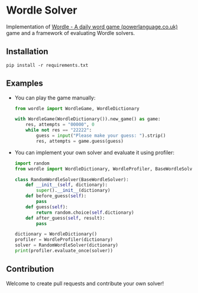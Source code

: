 # Wordle Solver

Implementation of [Wordle - A daily word game (powerlanguage.co.uk)](https://www.powerlanguage.co.uk/wordle/) game and a framework of evaluating Wordle solvers.


## Installation

`pip install -r requirements.txt`

## Examples

- You can play the game manually:

  ```python
  from wordle import WordleGame, WordleDictionary
  
  with WordleGame(WordleDictionary()).new_game() as game:
      res, attempts = "00000", 0
      while not res == "22222":
          guess = input("Please make your guess: ").strip()
          res, attempts = game.guess(guess)
  ```

- You can implement your own solver and evaluate it using profiler:

  ```python
  import random
  from wordle import WordleDictionary, WordleProfiler, BaseWordleSolver
  
  class RandomWordleSolver(BaseWordleSolver):
      def __init__(self, dictionary):
          super().__init__(dictionary)
      def before_guess(self):
          pass
      def guess(self):
          return random.choice(self.dictionary)
      def after_guess(self, result):
          pass
  
  dictionary = WordleDictionary()
  profiler = WordleProfiler(dictionary)
  solver = RandomWordleSolver(dictionary)
  print(profiler.evaluate_once(solver))
  ```

## Contribution

Welcome to create pull requests and contribute your own solver!


